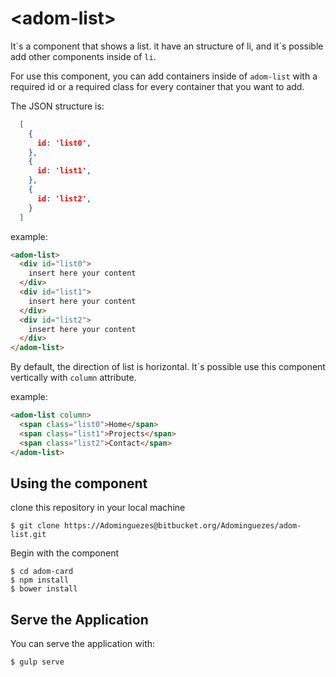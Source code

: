 # \<adom-list\>

It´s a component that shows a list. it have an structure of li, and it´s possible add other components inside of `li`.

For use this component, you can add containers inside of `adom-list` with a required id or a required class for every container that you want to add.

The JSON structure is:

```json
  [
    {
      id: 'list0',
    },
    {
      id: 'list1',
    },
    {
      id: 'list2',
    }
  ]
```

example:

```html
<adom-list>
  <div id="list0">
    insert here your content
  </div>
  <div id="list1">
    insert here your content
  </div>
  <div id="list2">
    insert here your content
  </div>
</adom-list>
```

By default, the direction of list is horizontal. It´s possible use this component vertically with `column` attribute.

example:

```html
<adom-list column>
  <span class="list0">Home</span>
  <span class="list1">Projects</span>
  <span class="list2">Contact</span>
</adom-list>
```

## Using the component

clone this repository in your local machine

    $ git clone https://Adominguezes@bitbucket.org/Adominguezes/adom-list.git

Begin with the component

    $ cd adom-card
    $ npm install
    $ bower install

## Serve the Application

You can serve the application with:

    $ gulp serve